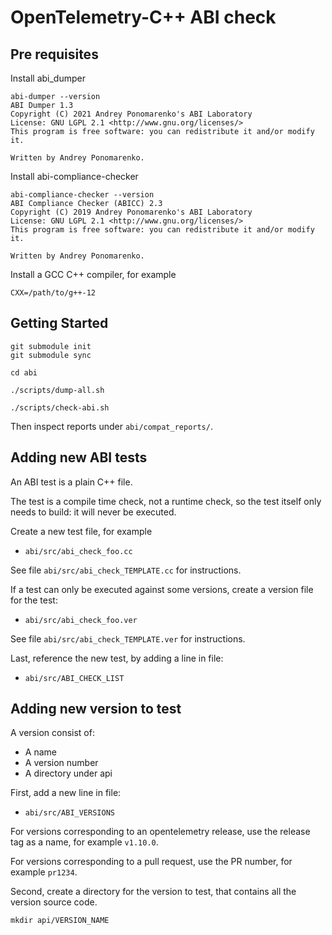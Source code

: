 # OpenTelemetry-C++ ABI check

## Pre requisites

Install abi_dumper

```shell
abi-dumper --version
ABI Dumper 1.3
Copyright (C) 2021 Andrey Ponomarenko's ABI Laboratory
License: GNU LGPL 2.1 <http://www.gnu.org/licenses/>
This program is free software: you can redistribute it and/or modify it.

Written by Andrey Ponomarenko.
```

Install abi-compliance-checker

```shell
abi-compliance-checker --version
ABI Compliance Checker (ABICC) 2.3
Copyright (C) 2019 Andrey Ponomarenko's ABI Laboratory
License: GNU LGPL 2.1 <http://www.gnu.org/licenses/>
This program is free software: you can redistribute it and/or modify it.

Written by Andrey Ponomarenko.
```

Install a GCC C++ compiler, for example

```shell
CXX=/path/to/g++-12
```

## Getting Started

```shell
git submodule init
git submodule sync
```

```
cd abi
```

```shell
./scripts/dump-all.sh
```

```shell
./scripts/check-abi.sh
```

Then inspect reports under `abi/compat_reports/`.

## Adding new ABI tests

An ABI test is a plain C++ file.

The test is a compile time check, not a runtime check,
so the test itself only needs to build: it will never be executed.

Create a new test file, for example

* `abi/src/abi_check_foo.cc`

See file `abi/src/abi_check_TEMPLATE.cc` for instructions.

If a test can only be executed against some versions,
create a version file for the test:

* `abi/src/abi_check_foo.ver`

See file `abi/src/abi_check_TEMPLATE.ver` for instructions.

Last, reference the new test,
by adding a line in file:

* `abi/src/ABI_CHECK_LIST`

## Adding new version to test

A version consist of:

* A name
* A version number
* A directory under api

First, add a new line in file:

* `abi/src/ABI_VERSIONS`

For versions corresponding to an opentelemetry release,
use the release tag as a name, for example `v1.10.0`.

For versions corresponding to a pull request,
use the PR number, for example `pr1234`.

Second, create a directory for the version to test,
that contains all the version source code.

```shell
mkdir api/VERSION_NAME
```
